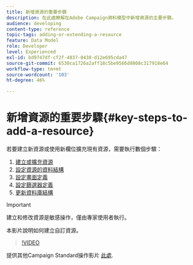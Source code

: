 ```yaml
---
title: 新增資源的重要步驟
description: 在此處瞭解在Adobe Campaign資料模型中新增資源的主要步驟。
audience: developing
content-type: reference
topic-tags: adding-or-extending-a-resource
feature: Data Model
role: Developer
level: Experienced
exl-id: bd9747df-cf2f-4837-8438-d12e695cda47
source-git-commit: 6530ca1726a2aff18c5be9566d8008c317918e64
workflow-type: tm+mt
source-wordcount: '103'
ht-degree: 46%

---
```


# 新增資源的重要步驟{#key-steps-to-add-a-resource}

若要建立新資源或使用新欄位擴充現有資源，需要執行數個步驟：

1. [建立或擴充資源](../../developing/using/creating-or-extending-the-resource.md)
1. [設定資源的資料結構](../../developing/using/configuring-the-resource-s-data-structure.md)
1. [設定畫面定義](../../developing/using/configuring-the-screen-definition.md)
1. [設定篩選器定義](../../developing/using/configuring-filter-definition.md)
1. [更新資料庫結構](../../developing/using/updating-the-database-structure.md)

>[!IMPORTANT]
>
>建立和修改資源是敏感操作，僅由專家使用者執行。

本影片說明如何建立自訂資源。

>[!VIDEO](https://video.tv.adobe.com/v/27715?quality=9&captions=eng)

提供其他Campaign Standard操作影片 [此處](https://experienceleague.adobe.com/docs/campaign-standard-learn/tutorials/overview.html?lang=zh-Hant).
